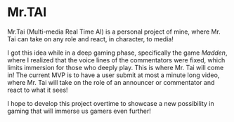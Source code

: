 # Mr.TAI
Mr.Tai (Multi-media Real Time AI) is a personal project of mine, where Mr. Tai can take on any role and react, in character, to media!

I got this idea while in a deep gaming phase, specifically the game _Madden_, where I realized that the voice lines of the commentators were fixed, which limits immersion for those who deeply play. This is where Mr. Tai will come in! The current MVP is to have a user submit at most a minute long video, where Mr. Tai will take on the role of an announcer or commentator and react to what it sees!

I hope to develop this project overtime to showcase a new possibility in gaming that will immerse us gamers even further!
